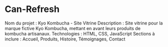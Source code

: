 # Can-Refresh
Nom du projet : Kyo Kombucha - Site Vitrine
Description : Site vitrine pour la marque fictive Kyo Kombucha, mettant en avant leurs produits de kombucha artisanaux.
Technologies : HTML, CSS, JavaScript
Sections à inclure : Accueil, Produits, Histoire, Témoignages, Contact
